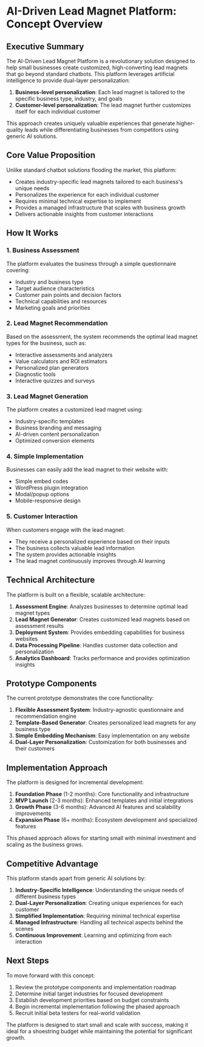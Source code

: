 # AI-Driven Lead Magnet Platform: Concept Overview

## Executive Summary

The AI-Driven Lead Magnet Platform is a revolutionary solution designed to help small businesses create customized, high-converting lead magnets that go beyond standard chatbots. This platform leverages artificial intelligence to provide dual-layer personalization:

1. **Business-level personalization**: Each lead magnet is tailored to the specific business type, industry, and goals
2. **Customer-level personalization**: The lead magnet further customizes itself for each individual customer

This approach creates uniquely valuable experiences that generate higher-quality leads while differentiating businesses from competitors using generic AI solutions.

## Core Value Proposition

Unlike standard chatbot solutions flooding the market, this platform:

- Creates industry-specific lead magnets tailored to each business's unique needs
- Personalizes the experience for each individual customer
- Requires minimal technical expertise to implement
- Provides a managed infrastructure that scales with business growth
- Delivers actionable insights from customer interactions

## How It Works

### 1. Business Assessment
The platform evaluates the business through a simple questionnaire covering:
- Industry and business type
- Target audience characteristics
- Customer pain points and decision factors
- Technical capabilities and resources
- Marketing goals and priorities

### 2. Lead Magnet Recommendation
Based on the assessment, the system recommends the optimal lead magnet types for the business, such as:
- Interactive assessments and analyzers
- Value calculators and ROI estimators
- Personalized plan generators
- Diagnostic tools
- Interactive quizzes and surveys

### 3. Lead Magnet Generation
The platform creates a customized lead magnet using:
- Industry-specific templates
- Business branding and messaging
- AI-driven content personalization
- Optimized conversion elements

### 4. Simple Implementation
Businesses can easily add the lead magnet to their website with:
- Simple embed codes
- WordPress plugin integration
- Modal/popup options
- Mobile-responsive design

### 5. Customer Interaction
When customers engage with the lead magnet:
- They receive a personalized experience based on their inputs
- The business collects valuable lead information
- The system provides actionable insights
- The lead magnet continuously improves through AI learning

## Technical Architecture

The platform is built on a flexible, scalable architecture:

1. **Assessment Engine**: Analyzes businesses to determine optimal lead magnet types
2. **Lead Magnet Generator**: Creates customized lead magnets based on assessment results
3. **Deployment System**: Provides embedding capabilities for business websites
4. **Data Processing Pipeline**: Handles customer data collection and personalization
5. **Analytics Dashboard**: Tracks performance and provides optimization insights

## Prototype Components

The current prototype demonstrates the core functionality:

1. **Flexible Assessment System**: Industry-agnostic questionnaire and recommendation engine
2. **Template-Based Generator**: Creates personalized lead magnets for any business type
3. **Simple Embedding Mechanism**: Easy implementation on any website
4. **Dual-Layer Personalization**: Customization for both businesses and their customers

## Implementation Approach

The platform is designed for incremental development:

1. **Foundation Phase** (1-2 months): Core functionality and infrastructure
2. **MVP Launch** (2-3 months): Enhanced templates and initial integrations
3. **Growth Phase** (3-6 months): Advanced AI features and scalability improvements
4. **Expansion Phase** (6+ months): Ecosystem development and specialized features

This phased approach allows for starting small with minimal investment and scaling as the business grows.

## Competitive Advantage

This platform stands apart from generic AI solutions by:

1. **Industry-Specific Intelligence**: Understanding the unique needs of different business types
2. **Dual-Layer Personalization**: Creating unique experiences for each customer
3. **Simplified Implementation**: Requiring minimal technical expertise
4. **Managed Infrastructure**: Handling all technical aspects behind the scenes
5. **Continuous Improvement**: Learning and optimizing from each interaction

## Next Steps

To move forward with this concept:

1. Review the prototype components and implementation roadmap
2. Determine initial target industries for focused development
3. Establish development priorities based on budget constraints
4. Begin incremental implementation following the phased approach
5. Recruit initial beta testers for real-world validation

The platform is designed to start small and scale with success, making it ideal for a shoestring budget while maintaining the potential for significant growth.
